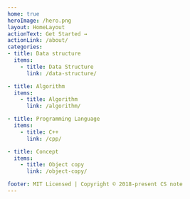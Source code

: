 ```yaml
---
home: true
heroImage: /hero.png
layout: HomeLayout
actionText: Get Started →
actionLink: /about/
categories:
- title: Data structure
  items:
    - title: Data Structure
      link: /data-structure/

- title: Algorithm
  items:
    - title: Algorithm
      link: /algorithm/

- title: Programming Language
  items:
    - title: C++
      link: /cpp/

- title: Concept
  items:
    - title: Object copy
      link: /object-copy/

footer: MIT Licensed | Copyright © 2018-present CS note
---
```

